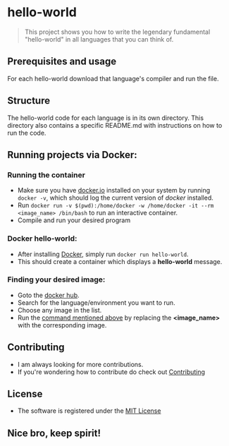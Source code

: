 # hello-world

>This project shows you how to write the legendary fundamental "hello-world" in
>all languages that you can think of.


## Prerequisites and usage
For each hello-world download that language's compiler and run the file.

## Structure
The hello-world code for each language is in its own directory. This directory also contains a specific README.md with instructions on how to run the code.

## Running projects via Docker:

### Running the container
- Make sure you have [docker.io](https://www.docker.com/) installed on your system by running `docker -v`, which should log the current version of *docker* installed.
- Run `docker run -v $(pwd):/home/docker -w /home/docker -it --rm <image_name> /bin/bash` to run an interactive container.
- Compile and run your desired program

### Docker hello-world:
- After installing [Docker](https://www.docker.com/), simply run `docker run hello-world`.
- This should create a container which displays a **hello-world** message.

### Finding your desired image:
- Goto the [docker hub](https://hub.docker.com/).
- Search for the language/environment you want to run.
- Choose any image in the list.
- Run the [command mentioned above](https://github.com/akram-rameez/hello-world/blob/master/README.md#running-the-container) by replacing the **<image_name>** with the corresponding image.

## Contributing

- I am always looking for more contributions.
- If you're wondering how to contribute do check out [Contributing](https://github.com/salman-bhai/hello-world/blob/master/CONTRIBUTING.md)

## License

- The software is registered under the [MIT License](https://github.com/salman-bhai/hello-world/blob/master/LICENSE)
## Nice bro, keep spirit!